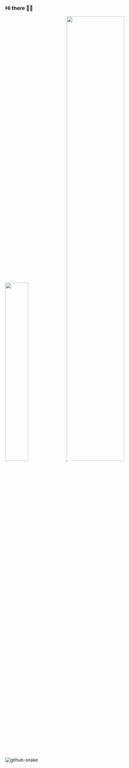 ### Hi there 👋😆


<!--
![github-contribution-grid-snake](https://github.com/mozillazg/mozillazg/blob/github-contribution-grid-snake/github-contribution-grid-snake.svg)
-->

<!--
![github-contribution-grid-snake](https://cdn.jsdelivr.net/gh/mozillazg/mozillazg@github-contribution-grid-snake/github-contribution-grid-snake.svg)
-->

<!--
**mozillazg/mozillazg** is a ✨ _special_ ✨ repository because its `README.md` (this file) appears on your GitHub profile.

Here are some ideas to get you started:

- 🔭 I’m currently working on ...
- 🌱 I’m currently learning ...
- 👯 I’m looking to collaborate on ...
- 🤔 I’m looking for help with ...
- 💬 Ask me about ...
- 📫 How to reach me: ...
- 😄 Pronouns: ...
- ⚡ Fun fact: ...
-->

<a href="https://github.com/mozillazg">
  <image width='38%' src="https://github-readme-stats.vercel.app/api?username=saber233&show_icons=true&include_all_commits=false&hide_border=true&hide=contribs&theme=vue" />
</a>
<a href="https://github.com/mozillazg">
  <image width='60%' src="https://cdn.jsdelivr.net/gh/saber233/saber233@github-contribution-grid-snake/github-contribution-grid-snake.svg" />
</a>
    
<picture>
  <source media="(prefers-color-scheme: dark)" srcset="https://cdn.jsdelivr.net/gh/saber233/saber233@github-contribution-grid-snake/github-snake-dark.svg" />
  <source media="(prefers-color-scheme: light)" srcset="https://cdn.jsdelivr.net/gh/saber233/saber233@github-contribution-grid-snake/github-snake.svg" />
  <img alt="github-snake" src="https://cdn.jsdelivr.net/gh/saber233/saber233@github-contribution-grid-snake/github-snake.svg" />
</picture>
